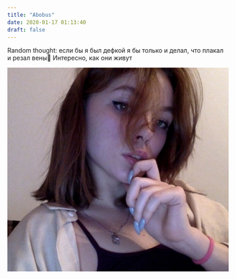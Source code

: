 ```yaml
---
title: "Abobus"
date: 2020-01-17 01:13:40
draft: false
---
```


Random thought: если бы я был дефкой я бы только и делал, что плакал и резал вены🤔 Интересно, как они живут

![](/img/vk/GEbAPopnMAM.jpg)
